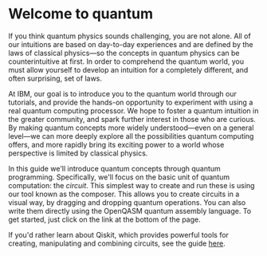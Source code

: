 # Welcome to quantum

If you think quantum physics sounds challenging, you are not alone. All of our intuitions are based on day-to-day experiences and are defined by the laws of classical physics—so the concepts in quantum physics can be counterintuitive at first. In order to comprehend the quantum world, you must allow yourself to develop an intuition for a completely different, and often surprising, set of laws.

At IBM, our goal is to introduce you to the quantum world through our tutorials, and provide the hands-on opportunity to experiment with using a real quantum computing processor. We hope to foster a quantum intuition in the greater community, and spark further interest in those who are curious. By making quantum concepts more widely understood—even on a general level—we can more deeply explore all the possibilities quantum computing offers, and more rapidly bring its exciting power to a world whose perspective is limited by classical physics.

In this guide we'll introduce quantum concepts through quantum programming. Specifically, we'll focus on the basic unit of quantum computation: the _circuit_. This simplest way to create and run these is using our tool known as the composer. This allows you to create circuits in a visual way, by dragging and dropping quantum operations. You can also write them directly using the OpenQASM quantum assembly language. To get started, just click on the link at the bottom of the page.

If you'd rather learn about Qiskit, which provides powerful tools for creating, manipulating and combining circuits, see the guide [here](https://learnqiskit.gitbook.io).

